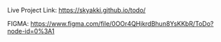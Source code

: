Live Project Link:
https://skyakki.github.io/todo/

FIGMA:
https://www.figma.com/file/0OOr4QHjkrdBhun8YsKKbR/ToDo?node-id=0%3A1